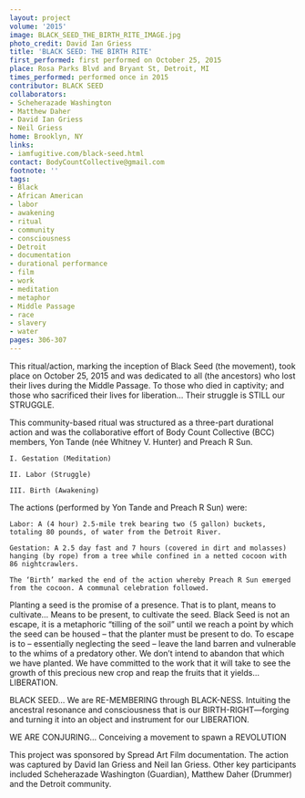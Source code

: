 ```yaml
---
layout: project
volume: '2015'
image: BLACK_SEED_THE_BIRTH_RITE_IMAGE.jpg
photo_credit: David Ian Griess
title: 'BLACK SEED: THE BIRTH RITE'
first_performed: first performed on October 25, 2015
place: Rosa Parks Blvd and Bryant St, Detroit, MI
times_performed: performed once in 2015
contributor: BLACK SEED
collaborators:
- Scheherazade Washington
- Matthew Daher
- David Ian Griess
- Neil Griess
home: Brooklyn, NY
links:
- iamfugitive.com/black-seed.html
contact: BodyCountCollective@gmail.com
footnote: ''
tags:
- Black
- African American
- labor
- awakening
- ritual
- community
- consciousness
- Detroit
- documentation
- durational performance
- film
- work
- meditation
- metaphor
- Middle Passage
- race
- slavery
- water
pages: 306-307
---
```


This ritual/action, marking the inception of Black Seed (the movement), took place on October 25, 2015 and was dedicated to all (the ancestors) who lost their lives during the Middle Passage. To those who died in captivity; and those who sacrificed their lives for liberation… Their struggle is STILL our STRUGGLE.

This community-based ritual was structured as a three-part durational action and was the collaborative effort of Body Count Collective (BCC) members, Yon Tande (née Whitney V. Hunter) and Preach R Sun.

	I. Gestation (Meditation)

	II. Labor (Struggle)

	III. Birth (Awakening)

The actions (performed by Yon Tande and Preach R Sun) were:

	Labor: A (4 hour) 2.5-mile trek bearing two (5 gallon) buckets, totaling 80 pounds, of water from the Detroit River.

	Gestation: A 2.5 day fast and 7 hours (covered in dirt and molasses) hanging (by rope) from a tree while confined in a netted cocoon with 86 nightcrawlers.

	The ‘Birth’ marked the end of the action whereby Preach R Sun emerged from the cocoon. A communal celebration followed.

Planting a seed is the promise of a presence. That is to plant, means to cultivate… Means to be present, to cultivate the seed. Black Seed is not an escape, it is a metaphoric “tilling of the soil” until we reach a point by which the seed can be housed – that the planter must be present to do. To escape is to – essentially neglecting the seed – leave the land barren and vulnerable to the whims of a predatory other. We don’t intend to abandon that which we have planted. We have committed to the work that it will take to see the growth of this precious new crop and reap the fruits that it yields… LIBERATION.

BLACK SEED… We are RE-MEMBERING through BLACK-NESS. Intuiting the ancestral resonance and consciousness that is our BIRTH-RIGHT—forging and turning it into an object and instrument for our LIBERATION.

WE ARE CONJURING… Conceiving a movement to spawn a REVOLUTION

This project was sponsored by Spread Art Film documentation. The action was captured by David Ian Griess and Neil Ian Griess. Other key participants included Scheherazade Washington (Guardian), Matthew Daher (Drummer) and the Detroit community.
